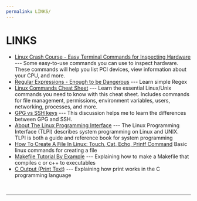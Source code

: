```yaml
---
permalink: LINKS/
---
```


# LINKS

* [Linux Crash Course - Easy Terminal Commands for Inspecting Hardware](https://youtu.be/oGyJr-iUwt8?si=59V2boc0XfmlFekg) --- 
Some easy-to-use commands you can use to inspect hardware. 
These commands will help you list PCI devices, view information about your CPU, and more.
* [Regular Expressions - Enough to be Dangerous](https://www.youtube.com/watch?v=bgBWp9EIlMM) --- Learn simple Regex
* [Linux Commands Cheat Sheet](https://www.geeksforgeeks.org/linux-commands-cheat-sheet/) --- Learn the essential Linux/Unix commands you need to know with this cheat sheet. Includes commands for file management, permissions, environment variables, users, networking, processes, and more.
* [GPG vs SSH keys](https://ubuntuforums.org/showthread.php?t=1402933) --- This discussion helps me to learn the differences between GPG and SSH.
* [About The Linux Programming Interface](https://man7.org/tlpi/tlpi_in_detail.html) --- The Linux Programming Interface (TLPI) describes system programming on Linux and UNIX. TLPI is both a guide and reference book for system programming
* [How To Create A File In Linux: Touch, Cat, Echo, Printf Command](https://unstop.com/blog/how-to-create-a-file-in-linux)
Basic linux commands for creating a file
* [Makefile Tutorial By Example](https://makefiletutorial.com/) --- Explaining how to make a Makefile that compiles c or c++ to executables
* [C Output (Print Text)](https://www.w3schools.com/c/c_output.php) --- Explaining how print works in the C programming language
<br>
<hr>
